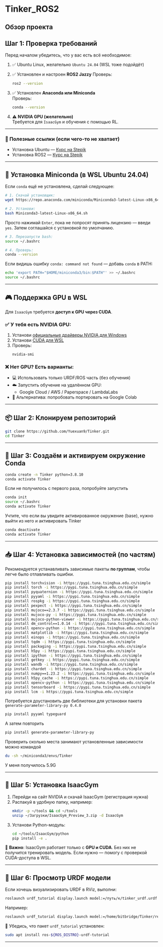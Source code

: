 # Tinker_ROS2

## Обзор проекта

## Шаг 1: Проверка требований

Перед началом убедитесь, что у вас есть всё необходимое:

1. ✅ Ubuntu Linux, желательно `Ubuntu 24.04` (WSL тоже подойдёт)
2. ✅ Установлен и настроен **ROS2 Jazzy**
   Проверь:

   ```bash
   ros2 --version
   ```

3. ✅ Установлен **Anaconda или Miniconda**  
   Проверь:  
   ```bash
   conda --version
   ```
4. ⚠️ **NVIDIA GPU (желательно)**  
   Требуется для `IsaacGym` и обучения с помощью RL.

---

### 🔗 Полезные ссылки (если чего-то не хватает)

- Установка Ubuntu  — [Курс на Stepik](https://stepik.org/lesson/1505339/step/1)
- Установка ROS2  — [Курс на Stepik](https://stepik.org/lesson/1505346/step/1)

---

## 🐍 Установка Miniconda (в WSL Ubuntu 24.04)

Если `conda` ещё не установлена, сделай следующее:

```bash
# 1. Скачай установщик:
wget https://repo.anaconda.com/miniconda/Miniconda3-latest-Linux-x86_64.sh

# 2. Установи:
bash Miniconda3-latest-Linux-x86_64.sh
```

Просто нажимай `Enter`, пока не попросят принять лицензию — введи `yes`. Затем соглашайся с установкой по умолчанию.

```bash
# 3. Перезапусти bash:
source ~/.bashrc

# 4. Проверь:
conda --version
```

Если видишь ошибку `conda: command not found` — добавь `conda` в PATH:

```bash
echo 'export PATH="$HOME/miniconda3/bin:$PATH"' >> ~/.bashrc
source ~/.bashrc
```

---

## 🎮 Поддержка GPU в WSL

Для `IsaacGym` требуется **доступ к GPU через CUDA**.

### ✅ У тебя есть NVIDIA GPU:

1. Установи [официальные драйверы NVIDIA для Windows](https://www.nvidia.com/Download/index.aspx)
2. Установи [CUDA для WSL](https://docs.nvidia.com/cuda/wsl-user-guide/index.html)
3. Проверь:
   ```bash
   nvidia-smi
   ```

### ❌ Нет GPU? Есть варианты:

- 💻 Использовать только URDF/ROS часть (без обучения)
- ☁️ Запустить обучение на удалённом GPU:
  - Google Cloud / AWS / Paperspace / LambdaLabs
- 🧪 Альтернатива: попробовать портировать на Google Colab

---

## 📦 Шаг 2: Клонируем репозиторий

```bash
git clone https://github.com/Yuexuan9/Tinker.git
cd Tinker
```

---

## 🧪 Шаг 3: Создаём и активируем окружение Conda

```bash
conda create -n Tinker python=3.8.10
conda activate Tinker
```

Если не получилось с первого раза, попробуйте запустить
```bash
conda init
source ~/.bashrc
conda activate Tinker
```

Учтите, что если вы увидите активированное окружение (base), нужно выйти из него и активировать Tinker
```bash
conda deactivate
conda activate Tinker
```

---

## 📥 Шаг 4: Установка зависимостей (по частям)

Рекомендуется устанавливать зависимые пакеты **по группам**, чтобы легче было отлавливать ошибки.

```bash
pip install torchvision -i https://pypi.tuna.tsinghua.edu.cn/simple
pip install torch -i https://pypi.tuna.tsinghua.edu.cn/simple
pip install pyquaternion -i https://pypi.tuna.tsinghua.edu.cn/simple
pip install pyyaml -i https://pypi.tuna.tsinghua.edu.cn/simple
pip install rospkg -i https://pypi.tuna.tsinghua.edu.cn/simple
pip install pexpect -i https://pypi.tuna.tsinghua.edu.cn/simple
pip install mujoco==2.3.7 -i https://pypi.tuna.tsinghua.edu.cn/simple
pip install mujoco-py -i https://pypi.tuna.tsinghua.edu.cn/simple
pip install mujoco-python-viewer -i https://pypi.tuna.tsinghua.edu.cn/simple
pip install dm_control==1.0.14 -i https://pypi.tuna.tsinghua.edu.cn/simple
pip install opencv-python -i https://pypi.tuna.tsinghua.edu.cn/simple
pip install matplotlib -i https://pypi.tuna.tsinghua.edu.cn/simple
pip install einops -i https://pypi.tuna.tsinghua.edu.cn/simple
pip install tqdm -i https://pypi.tuna.tsinghua.edu.cn/simple
pip install packaging -i https://pypi.tuna.tsinghua.edu.cn/simple
pip install h5py -i https://pypi.tuna.tsinghua.edu.cn/simple
pip install ipython -i https://pypi.tuna.tsinghua.edu.cn/simple
pip install getkey -i https://pypi.tuna.tsinghua.edu.cn/simple
pip install wandb -i https://pypi.tuna.tsinghua.edu.cn/simple
pip install chardet -i https://pypi.tuna.tsinghua.edu.cn/simple
pip install numpy==1.23.2 -i https://pypi.tuna.tsinghua.edu.cn/simple
pip install h5py_cache -i https://pypi.tuna.tsinghua.edu.cn/simple
pip install opencv-python -i https://pypi.tuna.tsinghua.edu.cn/simple
pip install tensorboard -i https://pypi.tuna.tsinghua.edu.cn/simple
pip install lcm -i https://pypi.tuna.tsinghua.edu.cn/simple
```

Потребуется доустановить две библиотеки для установки пакета `generate-parameter-library-py 0.4.0`
```bash
pip install pyyaml typeguard
```
А затем повторить
```bash
pip install generate-parameter-library-py
```


Проверить сколько места занимают установленные зависимости можно командой
```bash
du -sh ~/miniconda3/envs/Tinker
```
У меня получилось 5.9G

---

## 🤖 Шаг 5: Установка IsaacGym

1. Перейди на сайт NVIDIA и скачай IsaacGym (регистрация нужна)
2. Распакуй в удобную папку, например:
   ```bash
   mkdir -p ~/tools && cd ~/tools
   unzip ~/Загрузки/IsaacGym_Preview_3.zip -d IsaacGym
   ```
3. Установи Python-модуль:
   ```bash
   cd ~/tools/IsaacGym/python
   pip install -e .
   ```

📌 **Важно**: IsaacGym работает только с **GPU и CUDA**. Без них не получится тренировать модель. Если нужно — помогу с проверкой CUDA-доступа в WSL.

---

## 🔧 Шаг 6: Просмотр URDF модели

Если хочешь визуализировать URDF в RViz, выполни:

```bash
roslaunch urdf_tutorial display.launch model:=/путь/к/tinker_urdf.urdf
```

Например:

```bash
roslaunch urdf_tutorial display.launch model:=/home/bitbridge/Tinker/resources/tinker/urdf/tinker_urdf.urdf
```

📌 Убедись, что пакет `urdf_tutorial` установлен:  
```bash
sudo apt install ros-${ROS_DISTRO}-urdf-tutorial
```

---


